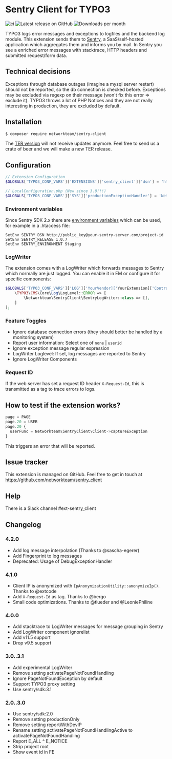 # Sentry Client for TYPO3

![ci](https://github.com/networkteam/sentry_client/actions/workflows/ci.yml/badge.svg)
![Latest release on GitHub](https://img.shields.io/github/v/release/networkteam/sentry_client?logo=github)
![Downloads per month](https://img.shields.io/packagist/dm/networkteam/sentry-client?style=plastic)

TYPO3 logs error messages and exceptions to logfiles and the backend log module. This extension sends them to [Sentry](https://sentry.io/),
a SaaS/self-hosted application which aggregates them and informs you by mail. In Sentry you see a enriched error messages with
stacktrace, HTTP headers and submitted request/form data.

## Technical decisions

Exceptions through database outages (imagine a mysql server restart) should not be reported, so the db connection is checked
before. Exceptions may be excluded via regexp on their message (won't fix this error => exclude it).
TYPO3 throws a lot of PHP Notices and they are not really interesting in production, they are excluded by default.

## Installation

```bash
$ composer require networkteam/sentry-client
```

The [TER version](https://typo3.org/extensions/repository/view/sentry_client) will not receive updates anymore. Feel free
to send us a crate of beer and we will make a new TER release.

## Configuration

```php
// Extension Configuration
$GLOBALS['TYPO3_CONF_VARS']['EXTENSIONS']['sentry_client']['dsn'] = 'http://public_key@your-sentry-server.com/project-id';

// LocalConfiguration.php (New since 3.0!!!)
$GLOBALS['TYPO3_CONF_VARS']['SYS']['productionExceptionHandler'] = 'Networkteam\SentryClient\ProductionExceptionHandler';
```

### Environment variables

Since Sentry SDK 2.x there are [environment variables](https://docs.sentry.io/error-reporting/configuration/?platform=php#dsn) which can be used, for example in a .htaccess file:

```apacheconfig
SetEnv SENTRY_DSN http://public_key@your-sentry-server.com/project-id
SetEnv SENTRY_RELEASE 1.0.7
SetEnv SENTRY_ENVIRONMENT Staging
```

### LogWriter

The extension comes with a LogWriter which forwards messages to Sentry which normally are just logged.
You can enable it in EM or configure it for specific components:

```php
$GLOBALS['TYPO3_CONF_VARS']['LOG']['YourVendor]['YourExtension]['Controller']['writerConfiguration'] = [
    \TYPO3\CMS\Core\Log\LogLevel::ERROR => [
        \Networkteam\SentryClient\SentryLogWriter::class => [],
    ]
];
```

### Feature Toggles

* Ignore database connection errors (they should better be handled by a monitoring system)
* Report user information: Select one of `none` | `userid`
* Ignore exception message regular expression
* LogWriter Loglevel: If set, log messages are reported to Sentry
* Ignore LogWriter Components

### Request ID

If the web server has set a request ID header `X-Request-Id`, this is transmitted as a tag to trace errors to logs.

## How to test if the extension works?

```typescript
page = PAGE
page.20 = USER
page.20 {
  userFunc = Networkteam\SentryClient\Client->captureException
}
```
This triggers an error that will be reported.

## Issue tracker

This extension is managed on GitHub. Feel free to get in touch at
https://github.com/networkteam/sentry_client

## Help

There is a Slack channel #ext-sentry_client

## Changelog

### 4.2.0

* Add log message interpolation (Thanks to @sascha-egerer)
* Add Fingerprint to log messages
* Deprecated: Usage of DebugExceptionHandler

### 4.1.0

* Client IP is anonymized with `IpAnonymizationUtility::anonymizeIp()`. Thanks to @extcode
* Add `X-Request-Id` as tag. Thanks to @bergo
* Small code optimizations. Thanks to @tlueder and @LeoniePhiline

### 4.0.0

* Add stacktrace to LogWriter messages for message grouping in Sentry
* Add LogWriter component ignorelist
* Add v11.5 support
* Drop v9.5 support

### 3.0..3.1

* Add experimental LogWriter
* Remove setting activatePageNotFoundHandling
* Ignore PageNotFoundException by default
* Support TYPO3 proxy setting
* Use sentry/sdk:3.1

### 2.0..3.0

* Use sentry/sdk:2.0
* Remove setting productionOnly
* Remove setting reportWithDevIP
* Rename setting activatePageNotFoundHandlingActive to activatePageNotFoundHandling
* Report E_ALL ^ E_NOTICE
* Strip project root
* Show event id in FE
